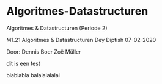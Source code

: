 # Algoritmes-Datastructuren
Algoritmes &amp; Datastructuren (Periode 2)

M1.21 Algoritmes & Datastructuren
Dey Diptish
07-02-2020

Door: 
Dennis Boer
Zoë Müller

dit is een test

blablabla
balalalalalal